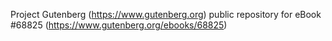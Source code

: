 Project Gutenberg (https://www.gutenberg.org) public repository for eBook #68825 (https://www.gutenberg.org/ebooks/68825)
